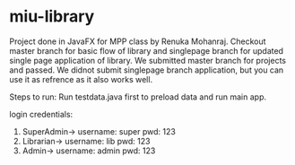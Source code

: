 # miu-library
Project done in JavaFX for MPP class by Renuka Mohanraj.
Checkout master branch for basic flow of library and singlepage branch for updated single page application of library.
We submitted master branch for projects and passed. We didnot submit singlepage branch application, but you can use it as refrence as it also works well.

Steps to run:
Run testdata.java first to preload data and run main app. 

login credentials:
1. SuperAdmin-> username: super pwd: 123
2. Librarian-> username: lib pwd: 123
3. Admin-> username: admin pwd: 123
